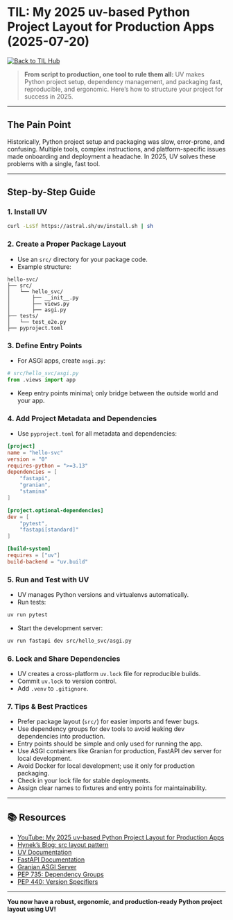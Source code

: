 # TIL: My 2025 uv-based Python Project Layout for Production Apps (2025-07-20)

[![Back to TIL Hub](https://img.shields.io/badge/←%20Back%20to-TIL%20Hub-blue?style=for-the-badge)](README.md)

> **From script to production, one tool to rule them all:** UV makes Python project setup, dependency management, and packaging fast, reproducible, and ergonomic. Here’s how to structure your project for success in 2025.

---

## The Pain Point

Historically, Python project setup and packaging was slow, error-prone, and confusing. Multiple tools, complex instructions, and platform-specific issues made onboarding and deployment a headache. In 2025, UV solves these problems with a single, fast tool.

---

## Step-by-Step Guide

### 1. Install UV

```bash
curl -LsSf https://astral.sh/uv/install.sh | sh
```

### 2. Create a Proper Package Layout

- Use an `src/` directory for your package code.
- Example structure:

```text
hello-svc/
├── src/
│   └── hello_svc/
│       ├── __init__.py
│       ├── views.py
│       ├── asgi.py
├── tests/
│   └── test_e2e.py
├── pyproject.toml
```

### 3. Define Entry Points

- For ASGI apps, create `asgi.py`:

```python
# src/hello_svc/asgi.py
from .views import app
```

- Keep entry points minimal; only bridge between the outside world and your app.

### 4. Add Project Metadata and Dependencies

- Use `pyproject.toml` for all metadata and dependencies:

```toml
[project]
name = "hello-svc"
version = "0"
requires-python = ">=3.13"
dependencies = [
    "fastapi",
    "granian",
    "stamina"
]

[project.optional-dependencies]
dev = [
    "pytest",
    "fastapi[standard]"
]

[build-system]
requires = ["uv"]
build-backend = "uv.build"
```

### 5. Run and Test with UV

- UV manages Python versions and virtualenvs automatically.
- Run tests:

```bash
uv run pytest
```

- Start the development server:

```bash
uv run fastapi dev src/hello_svc/asgi.py
```

### 6. Lock and Share Dependencies

- UV creates a cross-platform `uv.lock` file for reproducible builds.
- Commit `uv.lock` to version control.
- Add `.venv` to `.gitignore`.

### 7. Tips & Best Practices

- Prefer package layout (`src/`) for easier imports and fewer bugs.
- Use dependency groups for dev tools to avoid leaking dev dependencies into production.
- Entry points should be simple and only used for running the app.
- Use ASGI containers like Granian for production, FastAPI dev server for local development.
- Avoid Docker for local development; use it only for production packaging.
- Check in your lock file for stable deployments.
- Assign clear names to fixtures and entry points for maintainability.

---

## 📚 Resources

- [YouTube: My 2025 uv-based Python Project Layout for Production Apps](https://www.youtube.com/watch?v=mFyE9xgeKcA)
- [Hynek’s Blog: src layout pattern](https://hynek.me/articles/testing-packaging/)
- [UV Documentation](https://github.com/astral-sh/uv)
- [FastAPI Documentation](https://fastapi.tiangolo.com/)
- [Granian ASGI Server](https://github.com/emmett-framework/granian)
- [PEP 735: Dependency Groups](https://peps.python.org/pep-0735/)
- [PEP 440: Version Specifiers](https://peps.python.org/pep-0440/)

---

**You now have a robust, ergonomic, and production-ready Python project layout using UV!**
